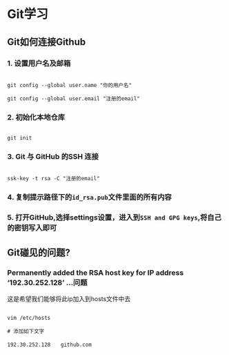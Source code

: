 # Git学习

## Git如何连接Github

### 1. 设置用户名及邮箱

```shell

git config --global user.name "你的用户名"

git config --global user.email "注册的email"

```

### 2. 初始化本地仓库

```shell

git init

```

### 3. Git 与 GitHub 的SSH 连接

```shell

ssk-key -t rsa -C "注册的email"

```

### 4. 复制提示路径下的`id_rsa.pub`文件里面的所有内容


### 5. 打开GitHub,选择settings设置，进入到`SSH and GPG keys`,将自己的密钥写入即可


## Git碰见的问题?

### Permanently added the RSA host key for IP address ‘192.30.252.128’ ...问题

这是希望我们能够将此ip加入到hosts文件中去

``` shell

vim /etc/hosts

# 添加如下文字

192.30.252.128　　github.com


```
